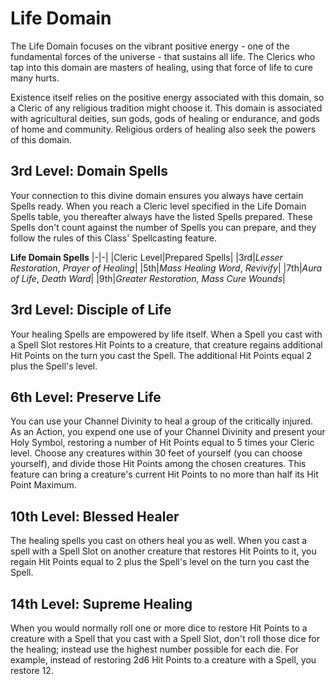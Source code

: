 # Life Domain

The Life Domain focuses on the vibrant positive energy - one of the fundamental forces of the universe - that sustains all life.
The Clerics who tap into this domain are masters of healing, using that force of life to cure many hurts.

Existence itself relies on the positive energy associated with this domain, so a Cleric of any religious tradition might choose it.
This domain is associated with agricultural deities, sun gods, gods of healing or endurance, and gods of home and community.
Religious orders of healing also seek the powers of this domain.

## 3rd Level: Domain Spells

Your connection to this divine domain ensures you always have certain Spells ready.
When you reach a Cleric level specified in the Life Domain Spells table, you thereafter always have the listed Spells prepared.
These Spells don't count against the number of Spells you can prepare, and they follow the rules of this Class' Spellcasting feature.

**Life Domain Spells**
|-|-|
|Cleric Level|Prepared Spells|
|3rd|_Lesser Restoration_, _Prayer of Healing_|
|5th|_Mass Healing Word_, _Revivify_|
|7th|_Aura of Life_, _Death Ward_|
|9th|_Greater Restoration_, _Mass Cure Wounds_|

## 3rd Level: Disciple of Life

Your healing Spells are empowered by life itself.
When a Spell you cast with a Spell Slot restores Hit Points to a creature, that creature regains additional Hit Points on the turn you cast the Spell.
The additional Hit Points equal 2 plus the Spell's level.

## 6th Level: Preserve Life

You can use your Channel Divinity to heal a group of the critically injured.
As an Action, you expend one use of your Channel Divinity and present your Holy Symbol, restoring a number of Hit Points equal to 5 times your Cleric level.
Choose any creatures within 30 feet of yourself (you can choose yourself), and divide those Hit Points among the chosen creatures.
This feature can bring a creature's current Hit Points to no more than half its Hit Point Maximum.

## 10th Level: Blessed Healer

The healing spells you cast on others heal you as well.
When you cast a spell with a Spell Slot on another creature that restores Hit Points to it, you regain Hit Points equal to 2 plus the Spell's level on the turn you cast the Spell.

## 14th Level: Supreme Healing

When you would normally roll one or more dice to restore Hit Points to a creature with a Spell that you cast with a Spell Slot, don't roll those dice for the healing; instead use the highest number possible for each die.
For example, instead of restoring 2d6 Hit Points to a creature with a Spell, you restore 12.
